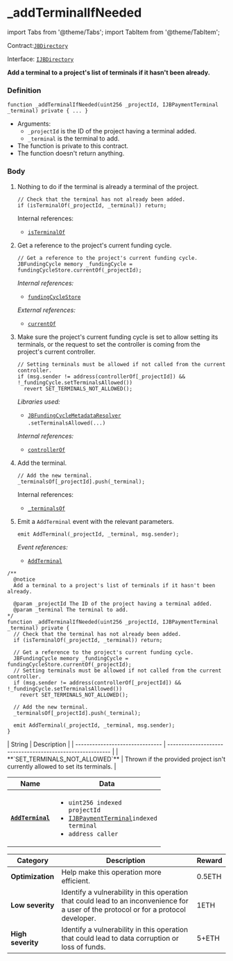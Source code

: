 # _addTerminalIfNeeded

import Tabs from '@theme/Tabs';
import TabItem from '@theme/TabItem';

Contract:[`JBDirectory`](/protocol/api/contracts/jbdirectory/README.md)​‌

Interface: [`IJBDirectory`](/protocol/api/interfaces/ijbdirectory.md)

<Tabs>
<TabItem value="Step by step" label="Step by step">

**Add a terminal to a project's list of terminals if it hasn't been already.**

### Definition


```solidity
function _addTerminalIfNeeded(uint256 _projectId, IJBPaymentTerminal _terminal) private { ... }
```
* Arguments:
  * `_projectId` is the ID of the project having a terminal added.
  * `_terminal` is the terminal to add.
* The function is private to this contract.
* The function doesn't return anything.

### Body
1.  Nothing to do if the terminal is already a terminal of the project.
    ```solidity
    // Check that the terminal has not already been added.
    if (isTerminalOf(_projectId, _terminal)) return;
    ```

    Internal references:

    * [`isTerminalOf`](/protocol/api/contracts/jbdirectory/read/isterminalof.md)

2.  Get a reference to the project's current funding cycle.

    ```solidity
    // Get a reference to the project's current funding cycle.
    JBFundingCycle memory _fundingCycle = fundingCycleStore.currentOf(_projectId);
    ```

    _Internal references:_

    * [`fundingCycleStore`](/protocol/api/contracts/jbdirectory/properties/fundingcyclestore.md)

    _External references:_

    * [`currentOf`](/protocol/api/contracts/jbfundingcyclestore/read/currentof.md)

3.  Make sure the project's current funding cycle is set to allow setting its terminals, or the request to set the controller is coming from the project's current controller.

    ```solidity
    // Setting terminals must be allowed if not called from the current controller.
    if (msg.sender != address(controllerOf[_projectId]) && !_fundingCycle.setTerminalsAllowed())
      revert SET_TERMINALS_NOT_ALLOWED();
    ```

    _Libraries used:_

    * [`JBFundingCycleMetadataResolver`](/protocol/api/libraries/jbfundingcyclemetadataresolver.md)<br/>
      `.setTerminalsAllowed(...)`

    _Internal references:_

    * [`controllerOf`](/protocol/api/contracts/jbdirectory/properties/controllerof.md)

4.  Add the terminal.
    ```solidity
    // Add the new terminal.
    _terminalsOf[_projectId].push(_terminal);
    ```

    Internal references:

    * [`_terminalsOf`](/protocol/api/contracts/jbdirectory/properties/-_terminalsof.md)
5.  Emit a `AddTerminal` event with the relevant parameters.

    ```solidity
    emit AddTerminal(_projectId, _terminal, msg.sender);
    ```

    _Event references:_

    * [`AddTerminal`](/protocol/api/contracts/jbdirectory/events/addterminal.md)

</TabItem>

<TabItem value="Code" label="Code">

```solidity
/** 
  @notice 
  Add a terminal to a project's list of terminals if it hasn't been already.

  @param _projectId The ID of the project having a terminal added.
  @param _terminal The terminal to add.
*/
function _addTerminalIfNeeded(uint256 _projectId, IJBPaymentTerminal _terminal) private {
  // Check that the terminal has not already been added.
  if (isTerminalOf(_projectId, _terminal)) return;

  // Get a reference to the project's current funding cycle.
  JBFundingCycle memory _fundingCycle = fundingCycleStore.currentOf(_projectId);
  // Setting terminals must be allowed if not called from the current controller.
  if (msg.sender != address(controllerOf[_projectId]) && !_fundingCycle.setTerminalsAllowed())
    revert SET_TERMINALS_NOT_ALLOWED();

  // Add the new terminal.
  _terminalsOf[_projectId].push(_terminal);

  emit AddTerminal(_projectId, _terminal, msg.sender);
}
```

</TabItem>

<TabItem value="Errors" label="Errors">
| String                          | Description                                               |
| ------------------------------- | --------------------------------------------------------- |
| **`SET_TERMINALS_NOT_ALLOWED`**          | Thrown if the provided project isn't currently allowed to set its terminals.                |
</TabItem>

<TabItem value="Events" label="Events">

| Name                                          | Data                                                                                                                                                                                                        |
| --------------------------------------------- | ----------------------------------------------------------------------------------------------------------------------------------------------------------------------------------------------------------- |
| [**`AddTerminal`**](/protocol/api/contracts/jbdirectory/events/addterminal.md) | <ul><li><code>uint256 indexed projectId</code></li><li><a href="/protocol/api/interfaces/ijbpaymentterminal.md"><code>IJBPaymentTerminal</code></a><code>indexed terminal</code></li><li><code>address caller</code></li></ul> |

</TabItem>

<TabItem value="Bug bounty" label="Bug bounty">

| Category          | Description                                                                                                                            | Reward |
| ----------------- | -------------------------------------------------------------------------------------------------------------------------------------- | ------ |
| **Optimization**  | Help make this operation more efficient.                                                                                               | 0.5ETH |
| **Low severity**  | Identify a vulnerability in this operation that could lead to an inconvenience for a user of the protocol or for a protocol developer. | 1ETH   |
| **High severity** | Identify a vulnerability in this operation that could lead to data corruption or loss of funds.                                        | 5+ETH  |

</TabItem>
</Tabs>
